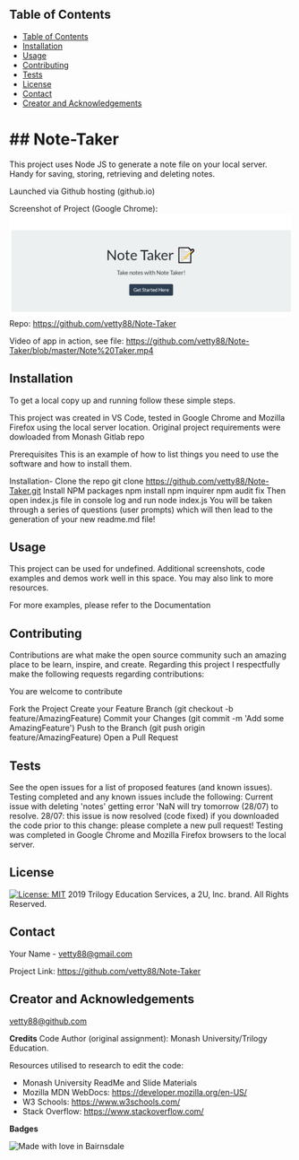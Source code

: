 

 <!-- TABLE OF CONTENTS -->
## Table of Contents

- [Table of Contents](#table-of-contents)
- [Installation](#installation)
- [Usage](#usage)
- [Contributing](#contributing)
- [Tests](#tests)
- [License](#license)
- [Contact](#contact)
- [Creator and Acknowledgements](#creator-and-acknowledgements)

<h1> ## Note-Taker </h1>

  This project uses Node JS to generate a note file on your local server. Handy for saving, storing, retrieving and deleting notes. 

 Launched via Github hosting (github.io)

Screenshot of Project (Google Chrome): 
![Screenshot](./Screen.PNG?raw=true)
Repo: https://github.com/vetty88/Note-Taker

Video of app in action, see file: https://github.com/vetty88/Note-Taker/blob/master/Note%20Taker.mp4


## Installation
To get a local copy up and running follow these simple steps.

This project was created in VS Code, tested in Google Chrome and Mozilla Firefox using the local server location.  Original project requirements were dowloaded from Monash Gitlab repo

Prerequisites
This is an example of how to list things you need to use the software and how to install them.

Installation-
  Clone the repo
    git clone https://github.com/vetty88/Note-Taker.git
  Install NPM packages
    npm install
    npm inquirer
    npm audit fix
  Then open index.js file in console log and run
    node index.js
  You will be taken through a series of questions (user prompts) which will then lead to the generation of your new readme.md file!


## Usage

This project can be used for undefined. Additional screenshots, code examples and demos work well in this space. You may also link to more resources.

For more examples, please refer to the Documentation

## Contributing

Contributions are what make the open source community such an amazing place to be learn, inspire, and create. Regarding this project I respectfully make the following requests regarding contributions:


You are welcome to contribute

Fork the Project
  Create your Feature Branch 
    (git checkout -b feature/AmazingFeature)
  Commit your Changes 
    (git commit -m 'Add some AmazingFeature')
  Push to the Branch 
    (git push origin feature/AmazingFeature)
  Open a Pull Request

## Tests

See the open issues for a list of proposed features (and known issues). Testing completed and any known issues include the following:
Current issue with deleting 'notes' getting error 'NaN will try tomorrow (28/07) to resolve. 
28/07: this issue is now resolved (code fixed) if you downloaded the code prior to this change: please complete a new pull request! 
Testing was completed in Google Chrome  and Mozilla Firefox browsers to the local server.
 
## License
[![License: MIT](https://img.shields.io/badge/License-MIT-yellow.svg)](https://opensource.org/licenses/MIT)
2019 Trilogy Education Services, a 2U, Inc. brand. All Rights Reserved.



## Contact

Your Name - vetty88@gmail.com

Project Link: https://github.com/vetty88/Note-Taker

## Creator and Acknowledgements

vetty88@github.com

**Credits**
Code Author (original assignment): Monash University/Trilogy Education.


Resources utilised to research to edit the code: 
* Monash University ReadMe and Slide Materials
* Mozilla MDN WebDocs: https://developer.mozilla.org/en-US/ 
* W3 Schools: https://www.w3schools.com/
* Stack Overflow: https://www.stackoverflow.com/

**Badges**

![Made with love in Bairnsdale ](https://madewithlove.now.sh/au?heart=true&template=plastic&text=Bairnsdale+)

